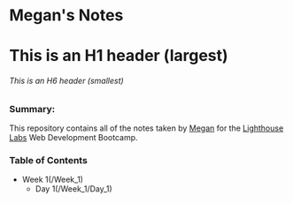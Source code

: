 # Megan's Notes
# This is an H1 header (largest)
###### This is an H6 header (smallest)
### Summary:
This repository contains all of the notes taken by [Megan](https://github.com/MeganTherion) for the [Lighthouse Labs](https://www.lighthouselabs.ca/) Web Development Bootcamp.

### Table of Contents
* Week 1(/Week_1)
  * Day 1(/Week_1/Day_1)


